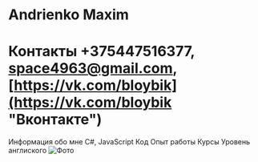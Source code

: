 # Andrienko Maxim
# Контакты +375447516377, space4963@gmail.com, [https://vk.com/bloybik](https://vk.com/bloybik "Вконтакте")
Информация обо мне
C#, JavaScript
Код
Опыт работы
Курсы
Уровень англиского
![Фото](https://sun9-53.userapi.com/impf/c851128/v851128523/141e9c/T4q_O6Vbz-s.jpg?size=2560x1920&quality=96&sign=79dfa7adc23da917f8c3d9f1a4cee3ea&type=album "Подпись")
